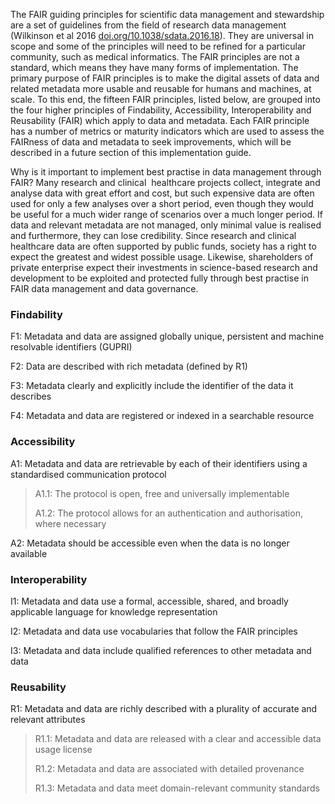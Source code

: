 The FAIR guiding principles for scientific data management and
stewardship are a set of guidelines from the field of research data
management (Wilkinson et al
2016 [doi.org/10.1038/sdata.2016.18](https://doi.org/10.1038/sdata.2016.18)).
They are universal in scope and some of the principles will need to be
refined for a particular community, such as medical informatics. The
FAIR principles are not a standard, which means they have many forms of
implementation. The primary purpose of FAIR principles is to make the
digital assets of data and related metadata more usable and reusable for
humans and machines, at scale. To this end, the fifteen FAIR principles,
listed below, are grouped into the four higher principles of
Findability, Accessibility, Interoperability and Reusability (FAIR)
which apply to data and metadata. Each FAIR principle has a number of
metrics or maturity indicators which are used to assess the FAIRness of
data and metadata to seek improvements, which will be described in a
future section of this implementation guide.

Why is it important to implement best practise in data management
through FAIR? Many research and clinical  healthcare projects collect,
integrate and analyse data with great effort and cost, but such
expensive data are often used for only a few analyses over a short
period, even though they would be useful for a much wider range of
scenarios over a much longer period. If data and relevant metadata are
not managed, only minimal value is realised and furthermore, they can
lose credibility. Since research and clinical healthcare data are often
supported by public funds, society has a right to expect the greatest
and widest possible usage. Likewise, shareholders of private enterprise
expect their investments in science-based research and development to be
exploited and protected fully through best practise in FAIR data
management and data governance.

### Findability

F1: Metadata and data are assigned globally unique, persistent and
machine resolvable identifiers (GUPRI)

F2: Data are described with rich metadata (defined by R1)

F3: Metadata clearly and explicitly include the identifier of the data
it describes

F4: Metadata and data are registered or indexed in a searchable resource

### Accessibility

A1: Metadata and data are retrievable by each of their identifiers using
a standardised communication protocol

> A1.1: The protocol is open, free and universally implementable
> 
> A1.2: The protocol allows for an authentication and authorisation,
> where necessary

A2: Metadata should be accessible even when the data is no longer
available

### Interoperability

I1: Metadata and data use a formal, accessible, shared, and broadly
applicable language for knowledge representation

I2: Metadata and data use vocabularies that follow the FAIR principles

I3: Metadata and data include qualified references to other metadata and
data

### Reusability

R1: Metadata and data are richly described with a plurality of accurate
and relevant attributes

> R1.1: Metadata and data are released with a clear and accessible data
> usage license
> 
> R1.2: Metadata and data are associated with detailed provenance
> 
> R1.3: Metadata and data meet domain-relevant community standards
